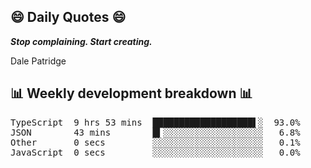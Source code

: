 ## 😄 Daily Quotes 😄

_**Stop complaining. Start creating.**_

Dale Patridge



## 📊 Weekly development breakdown 📊

<pre>TypeScript  9 hrs 53 mins  ███████████████████▌░  93.0%
JSON        43 mins        █▍░░░░░░░░░░░░░░░░░░░   6.8%
Other       0 secs         ░░░░░░░░░░░░░░░░░░░░░   0.1%
JavaScript  0 secs         ░░░░░░░░░░░░░░░░░░░░░   0.0%</pre>